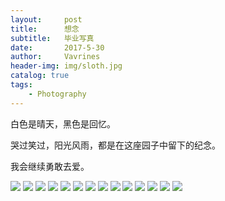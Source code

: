 ```yaml
---
layout:     post
title:      想念
subtitle:   毕业写真
date:       2017-5-30
author:     Vavrines
header-img: img/sloth.jpg
catalog: true
tags:
    - Photography
---
```


白色是晴天，黑色是回忆。

哭过笑过，阳光风雨，都是在这座园子中留下的纪念。

我会继续勇敢去爱。

![](https://ws3.sinaimg.cn/large/006tKfTcgy1fobhjzerlwj31kw1kw1l2.jpg)
![](https://ws4.sinaimg.cn/large/006tNc79gy1fo94wc2nhqj31kw1kwnph.jpg)
![](https://ws1.sinaimg.cn/large/006tNc79gy1fo94wcyq16j31kw1kwkjp.jpg)
![](https://ws3.sinaimg.cn/large/006tNc79gy1fo95fclthyj31kw1kwx6u.jpg)
![](https://ws2.sinaimg.cn/large/006tNc79gy1fo95fbku67j31kw1kw7wq.jpg)
![](https://ws4.sinaimg.cn/large/006tNc79gy1fo95dsmxkrj31kw1kwnpj.jpg)
![](https://ws1.sinaimg.cn/large/006tNc79gy1fo95drgpgyj31kw1kwe86.jpg)
![](https://ws4.sinaimg.cn/large/006tNc79gy1fo95smcacmj31kw1kwnph.jpg)
![](https://ws3.sinaimg.cn/large/006tNc79gy1fo95yq7ebfj31kw1kw7wm.jpg)
![](https://ws1.sinaimg.cn/large/006tNc79gy1fo95ywjs8cj31kw1kw4qt.jpg)
![](https://ws1.sinaimg.cn/large/006tNc79gy1fo95skytetj31kw1kwx6t.jpg)
![](https://ws2.sinaimg.cn/large/006tNc79gy1fo95rnp04cj31kw1kw1l3.jpg)
![](https://ws3.sinaimg.cn/large/006tNc79gy1fo95rg3qn1j31kw1kw7wm.jpg)
![](https://ws3.sinaimg.cn/large/006tNc79gy1fo95qt1jk2j31kw1kwqv9.jpg)
